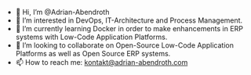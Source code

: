 - 👋 Hi, I’m @Adrian-Abendroth
- 👀 I’m interested in DevOps, IT-Architecture and Process Management.
- 🌱 I’m currently learning Docker in order to make enhancements in ERP systems with Low-Code Application Platforms.
- 💞️ I’m looking to collaborate on Open-Source Low-Code Application Platforms as well as Open Source ERP systems.
- 📫 How to reach me: kontakt@adrian-abendroth.com

<!---
Adrian-Abendroth/Adrian-Abendroth is a ✨ special ✨ repository because its `README.md` (this file) appears on your GitHub profile.
You can click the Preview link to take a look at your changes.
--->
